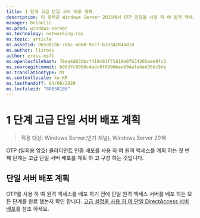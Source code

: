 ```yaml
---
title: 1 단계 고급 단일 서버 배포 계획
description: 이 항목은 Windows Server 2016에서 OTP 인증을 사용 하 여 원격 액세스 배포 가이드의 일부입니다.
manager: brianlic
ms.prod: windows-server
ms.technology: networking-ras
ms.topic: article
ms.assetid: 96538cbb-7d6c-4860-9ec7-b1834284ad10
ms.author: lizross
author: eross-msft
ms.openlocfilehash: 78ea4d03bbcf419c01f71819e07634265aee9fc2
ms.sourcegitcommit: b00d7c8968c4adc8f699dbee694afe6ed36bc9de
ms.translationtype: MT
ms.contentlocale: ko-KR
ms.lasthandoff: 04/08/2020
ms.locfileid: "80858186"
---
```

# <a name="step-1-plan-an-advanced-single-server-deployment"></a>1 단계 고급 단일 서버 배포 계획

>적용 대상: Windows Server(반기 채널), Windows Server 2016

OTP (일회용 암호) 클라이언트 인증 배포를 사용 하 여 원격 액세스를 계획 하는 첫 번째 단계는 고급 단일 서버 배포를 계획 하 고 구성 하는 것입니다.  
  
## <a name="plan-a-single-server-deployment"></a>단일 서버 배포 계획  
OTP를 사용 하 여 원격 액세스를 배포 하기 전에 단일 원격 액세스 서버를 배포 하는 모든 단계를 완료 했는지 확인 합니다. [고급 설정을 사용 하 여 단일 DirectAccess 서버 배포](https://technet.microsoft.com/windows-server-docs/networking/remote-access/directaccess/single-server-advanced/deploy-a-single-directaccess-server-with-advanced-settings)를 참조 하세요.  
  


